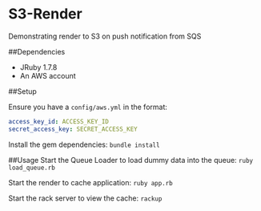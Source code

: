S3-Render
=========

Demonstrating render to S3 on push notification from SQS

##Dependencies

- JRuby 1.7.8
- An AWS account

##Setup

Ensure you have a `config/aws.yml` in the format:
```yaml
access_key_id: ACCESS_KEY_ID
secret_access_key: SECRET_ACCESS_KEY
```
Install the gem dependencies:
`bundle install`

##Usage
Start the Queue Loader to load dummy data into the queue:
`ruby load_queue.rb`

Start the render to cache application:
`ruby app.rb`

Start the rack server to view the cache:
`rackup`
